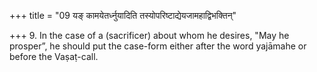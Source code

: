 +++
title = "09 यङ् कामयेतर्ध्नुयादिति तस्योपरिष्टाद्येयजामहाद्विभक्तिन्"

+++
9. In the case of a (sacrificer) about whom he desires, "May he prosper”, he should put the case-form either after the word yajāmahe or before the Vaṣaṭ-call.  
